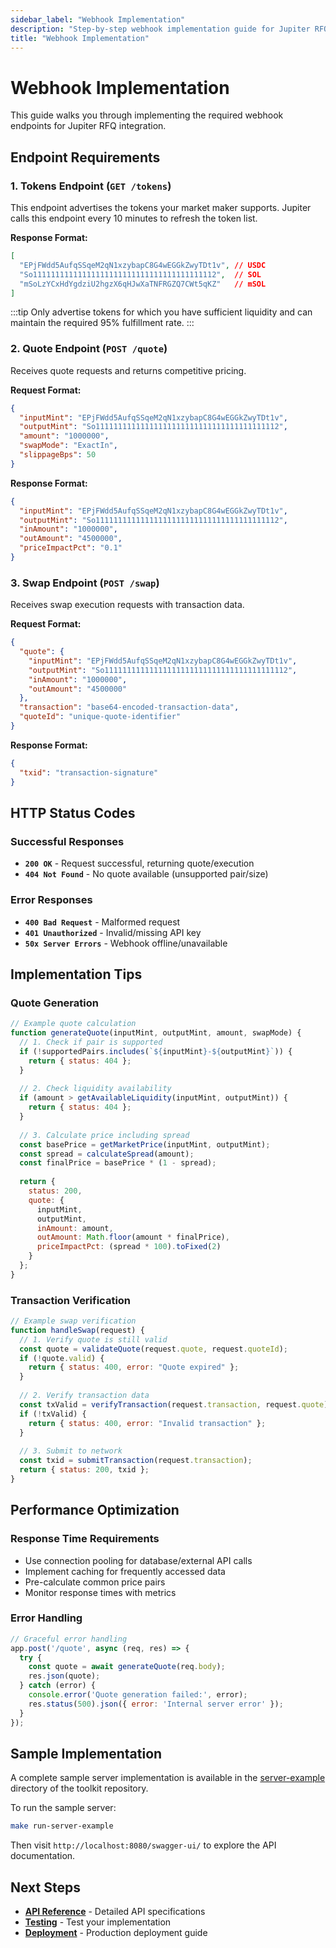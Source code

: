 ```yaml
---
sidebar_label: "Webhook Implementation"
description: "Step-by-step webhook implementation guide for Jupiter RFQ"
title: "Webhook Implementation"
---
```


<head>
    <title>Jupiter RFQ Webhook Implementation</title>
    <meta name="twitter:card" content="summary" />
</head>

# Webhook Implementation

This guide walks you through implementing the required webhook endpoints for Jupiter RFQ integration.

## Endpoint Requirements

### 1. Tokens Endpoint (`GET /tokens`)

This endpoint advertises the tokens your market maker supports. Jupiter calls this endpoint every 10 minutes to refresh the token list.

**Response Format:**
```json
[
  "EPjFWdd5AufqSSqeM2qN1xzybapC8G4wEGGkZwyTDt1v", // USDC
  "So11111111111111111111111111111111111111112",  // SOL
  "mSoLzYCxHdYgdziU2hgzX6qHJwXaTNFRGZQ7CWt5qKZ"   // mSOL
]
```

:::tip
Only advertise tokens for which you have sufficient liquidity and can maintain the required 95% fulfillment rate.
:::

### 2. Quote Endpoint (`POST /quote`)

Receives quote requests and returns competitive pricing.

**Request Format:**
```json
{
  "inputMint": "EPjFWdd5AufqSSqeM2qN1xzybapC8G4wEGGkZwyTDt1v",
  "outputMint": "So11111111111111111111111111111111111111112",
  "amount": "1000000",
  "swapMode": "ExactIn",
  "slippageBps": 50
}
```

**Response Format:**
```json
{
  "inputMint": "EPjFWdd5AufqSSqeM2qN1xzybapC8G4wEGGkZwyTDt1v",
  "outputMint": "So11111111111111111111111111111111111111112", 
  "inAmount": "1000000",
  "outAmount": "4500000",
  "priceImpactPct": "0.1"
}
```

### 3. Swap Endpoint (`POST /swap`)

Receives swap execution requests with transaction data.

**Request Format:**
```json
{
  "quote": {
    "inputMint": "EPjFWdd5AufqSSqeM2qN1xzybapC8G4wEGGkZwyTDt1v",
    "outputMint": "So11111111111111111111111111111111111111112",
    "inAmount": "1000000", 
    "outAmount": "4500000"
  },
  "transaction": "base64-encoded-transaction-data",
  "quoteId": "unique-quote-identifier"
}
```

**Response Format:**
```json
{
  "txid": "transaction-signature"
}
```

## HTTP Status Codes

### Successful Responses
- **`200 OK`** - Request successful, returning quote/execution
- **`404 Not Found`** - No quote available (unsupported pair/size)

### Error Responses  
- **`400 Bad Request`** - Malformed request
- **`401 Unauthorized`** - Invalid/missing API key
- **`50x Server Errors`** - Webhook offline/unavailable

## Implementation Tips

### Quote Generation
```javascript
// Example quote calculation
function generateQuote(inputMint, outputMint, amount, swapMode) {
  // 1. Check if pair is supported
  if (!supportedPairs.includes(`${inputMint}-${outputMint}`)) {
    return { status: 404 };
  }
  
  // 2. Check liquidity availability
  if (amount > getAvailableLiquidity(inputMint, outputMint)) {
    return { status: 404 };
  }
  
  // 3. Calculate price including spread
  const basePrice = getMarketPrice(inputMint, outputMint);
  const spread = calculateSpread(amount);
  const finalPrice = basePrice * (1 - spread);
  
  return {
    status: 200,
    quote: {
      inputMint,
      outputMint,
      inAmount: amount,
      outAmount: Math.floor(amount * finalPrice),
      priceImpactPct: (spread * 100).toFixed(2)
    }
  };
}
```

### Transaction Verification
```javascript
// Example swap verification
function handleSwap(request) {
  // 1. Verify quote is still valid
  const quote = validateQuote(request.quote, request.quoteId);
  if (!quote.valid) {
    return { status: 400, error: "Quote expired" };
  }
  
  // 2. Verify transaction data
  const txValid = verifyTransaction(request.transaction, request.quote);
  if (!txValid) {
    return { status: 400, error: "Invalid transaction" };
  }
  
  // 3. Submit to network
  const txid = submitTransaction(request.transaction);
  return { status: 200, txid };
}
```

## Performance Optimization

### Response Time Requirements
- Use connection pooling for database/external API calls
- Implement caching for frequently accessed data
- Pre-calculate common price pairs
- Monitor response times with metrics

### Error Handling
```javascript
// Graceful error handling
app.post('/quote', async (req, res) => {
  try {
    const quote = await generateQuote(req.body);
    res.json(quote);
  } catch (error) {
    console.error('Quote generation failed:', error);
    res.status(500).json({ error: 'Internal server error' });
  }
});
```

## Sample Implementation

A complete sample server implementation is available in the [server-example](https://github.com/jup-ag/rfq-webhook-toolkit/tree/main/server-example) directory of the toolkit repository.

To run the sample server:

```bash
make run-server-example
```

Then visit `http://localhost:8080/swagger-ui/` to explore the API documentation.

## Next Steps

- **[API Reference](../api/overview)** - Detailed API specifications
- **[Testing](../testing/overview)** - Test your implementation
- **[Deployment](./deployment)** - Production deployment guide
